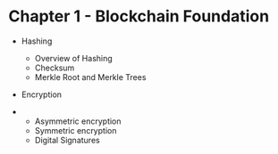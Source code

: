 # Chapter 1 - Blockchain Foundation

* Hashing

  * Overview of Hashing
  * Checksum
  * Merkle Root and Merkle Trees

* Encryption

* * Asymmetric encryption
  * Symmetric encryption
  * Digital Signatures



